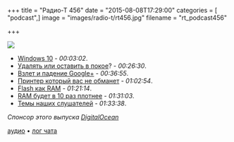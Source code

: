 +++
title = "Радио-Т 456"
date = "2015-08-08T17:29:00"
categories = [ "podcast",]
image = "images/radio-t/rt456.jpg"
filename = "rt_podcast456"

+++

![](https://radio-t.com/images/radio-t/rt456.jpg)

- [Windows 10](http://www.theverge.com/2015/7/28/9045331/microsoft-windows-10-review) - *00:03:02*.
- [Удалять или оставить в покое](http://liberatum.ru/exclusive/windows-10-license)? - *00:26:30*.
- [Взлет и падение Google+](http://mashable.com/2015/08/02/google-plus-history/) - *00:36:55*.
- [Принтер который вас не обманет](http://www.wired.com/2015/08/epson-printer-no-cartridge/) - *01:02:54*.
- [Flash как RAM](http://www.theplatform.net/2015/08/05/flash-disruption-comes-to-server-main-memory/) - *01:21:14*.
- [RAM будет в 10 раз плотнее](http://blog.jooq.org/2015/08/05/ram-is-the-new-ssd/) - *01:31:03*.
- [Темы наших слушателей](https://radio-t.com/p/2015/08/04/prep-456/) - *01:33:38*.

_Спонсор этого выпуска [DigitalOcean](https://do.co/radiot)_

[аудио](https://cdn.radio-t.com/rt_podcast456.mp3) • [лог чата](http://chat.radio-t.com/logs/radio-t-456.html)
<audio src="https://cdn.radio-t.com/rt_podcast456.mp3" preload="none"></audio>
